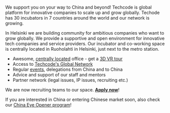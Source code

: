 We support you on your way to China and beyond! Techcode is global platform for innovative companies to scale up and grow globally. Techode has 30 incubators in 7 countries around the world and our network is growing. 

In Helsinki we are building community for ambitious companies who want to grow globally. We provide a supportive and open environment for innovative tech companies and service providers. Our incubator and co-working space is centrally located in Ruoholahti in Helsinki, just next to the metro station.

*   Awesome, [centrally located](#contact) office - get a [3D VR tour](https://my.matterport.com/show/?m=xPpNZKLgY3J)
*   Access to [Techcode's Global Network](http://www.techcode.com/)
*   Regular [events](#events), delegations from China and to China
*   Advice and support of our staff and mentors
*   Partner network (legal issues, IP issues, recruiting etc.)

We are now recruiting teams to our space. [**Apply now**](mailto:finland@techcode.com?subject=Applying%20to%20Techcode)!

If you are interested in China or entering Chinese market soon, also check our [China Eye Opener program](#program)!
